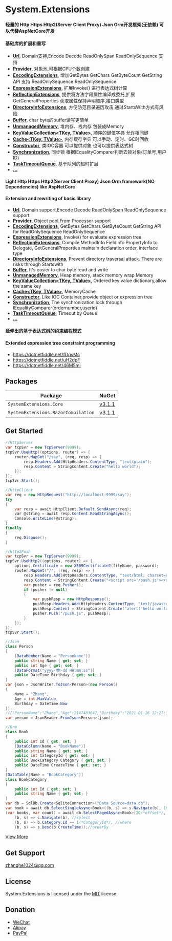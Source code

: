 ﻿System.Extensions
============

#### 轻量的 Http Https Http2(Server Client Proxy) Json Orm开发框架(无依赖) 可以代替AspNetCore开发
#### 基础库的扩展和重写
- **[Url](System.Extensions/System/Url.cs)**, Domain支持,Encode Decode  ReadOnlySpan<char> ReadOnlySequence<char> 支持
- **[Provider<T>](System.Extensions/System/Provider.cs)**, 对象池,可根据CPU个数创建
- **[EncodingExtensions](System.Extensions/System/Text/EncodingExtensions.cs)**, 增加GetBytes GetChars GetByteCount GetString API 支持 ReadOnlySequence<char> ReadOnlySequence<byte>
- **[ExpressionExtensions](System.Extensions/System/Linq/Expressions/ExpressionExtensions.cs)**, 扩展Invoke() 进行表达式树计算
- **[ReflectionExtensions](System.Extensions/System/Reflection/ReflectionExtensions.cs)**, 提供将方法字段属性编译成委托,扩展GetGeneralProperties 获取属性保持声明顺序,接口类型
- **[DirectoryInfoExtensions](System.Extensions/System/IO/DirectoryInfoExtensions.cs)**, 方便防范目录遍历攻击,通过StartsWith方式有风险
- **[Buffer<T>](System.Extensions/System/Buffers/Buffer.cs)**, char byte的buffer读写更简单
- **[UnmanagedMemory<T>](System.Extensions/System/Buffers/UnmanagedMemory.cs)**, 堆内存、栈内存 包装成Memory<T>
- **[KeyValueCollection<TKey, TValue>](System.Extensions/System/Collections/Generic/KeyValueCollection.cs)**, 顺序的键值字典 允许相同键
- **[Cache<TKey, TValue>](System.Extensions/System/Collections/Concurrent/Cache.cs)**, 内存缓存字典 可以手动、定时、GC时回收
- **[Constructor](System.Extensions/System/Reflection/Constructor.cs)**, 类IOC容器 可以提供对象 也可以提供表达式树
- **[Synchronization<T>](System.Extensions/System/Threading/Synchronization.cs)**, 同步锁 根据IEqualityComparer<T>判断去锁对象(订单号,用户ID)
- **[TaskTimeoutQueue](System.Extensions/System/Threading/Tasks/TaskTimeoutQueue.cs)**, 基于队列的超时扩展
- **[...](System.Extensions/System)**

#### Light Http Https Http2(Server Client Proxy) Json Orm framework(NO Dependencies) like AspNetCore
#### Extension and rewriting of basic library
- **[Url](System.Extensions/System/Url.cs)**, Domain support,Encode Decode ReadOnlySpan<char> ReadOnlySequence<char> support
- **[Provider<T>](System.Extensions/System/Provider.cs)**, Object pool,From Processor support
- **[EncodingExtensions](System.Extensions/System/Text/EncodingExtensions.cs)**,  GetBytes GetChars GetByteCount GetString API for ReadOnlySequence<char> ReadOnlySequence<byte>
- **[ExpressionExtensions](System.Extensions/System/Linq/Expressions/ExpressionExtensions.cs)**, Invoke() for evaluate expression tree
- **[ReflectionExtensions](System.Extensions/System/Reflection/ReflectionExtensions.cs)**, Compile MethodInfo FieldInfo PropertyInfo to Delegate, GetGeneralProperties maintain declaration order, interface type
- **[DirectoryInfoExtensions](System.Extensions/System/IO/DirectoryInfoExtensions.cs)**, Prevent directory traversal attack. There are risks through Startswith
- **[Buffer<T>](System.Extensions/System/Buffers/Buffer.cs)**,  It's easier to char byte read and write
- **[UnmanagedMemory<T>](System.Extensions/System/Buffers/UnmanagedMemory.cs)**, Heap memory, stack memory wrap Memory<T>
- **[KeyValueCollection<TKey, TValue>](System.Extensions/System/Collections/Generic/KeyValueCollection.cs)**, Ordered key value dictionary,allow the same key
- **[Cache<TKey, TValue>](System.Extensions/System/Collections/Concurrent/Cache.cs)**, MemoryCache
- **[Constructor](System.Extensions/System/Reflection/Constructor.cs)**, Like IOC Container,provide object or expression tree
- **[Synchronization<T>](System.Extensions/System/Threading/Synchronization.cs)**, The synchronization lock through IEqualityComparer<T>(ordernumber,userid)
- **[TaskTimeoutQueue](System.Extensions/System/Threading/Tasks/TaskTimeoutQueue.cs)**, Timeout by Queue 
- **[...](System.Extensions/System)**

#### 延伸出的基于表达式树的约束编程模式
#### Extended expression tree constraint programming
- https://dotnetfiddle.net/fDqsMc
- https://dotnetfiddle.net/uH2dpF
- https://dotnetfiddle.net/46M5mi

## Packages

Package                                   | NuGet
------------------------------------------|-----------------------------
`SystemExtensions.Core` | [v3.1.1](https://www.nuget.org/packages/SystemExtensions.Core)
`SystemExtensions.RazorCompilation` | [v3.1.1](https://www.nuget.org/packages/SystemExtensions.RazorCompilation)

## Get Started

```csharp
//HttpServer
var tcpSvr = new TcpServer(9999);
tcpSvr.UseHttp((options, router) => {
	router.MapGet("/say", (req, resp) => {
		resp.Headers.Add(HttpHeaders.ContentType, "text/plain");
		resp.Content = StringContent.Create("hello world");
	});
});
tcpSvr.Start();
```
```csharp
//HttpClient
var req = new HttpRequest("http://localhost:9999/say");
try
{
	var resp = await HttpClient.Default.SendAsync(req);
	var @string = await resp.Content.ReadStringAsync();
	Console.WriteLine(@string);
}
finally
{
	req.Dispose();
}
```
```csharp
//Http2Push
var tcpSvr = new TcpServer(9999);
tcpSvr.UseHttp2((options, router) => {
	options.Certificate = new X509Certificate2(fileName, password);
	router.MapGet("/", (req, resp) => {
		resp.Headers.Add(HttpHeaders.ContentType, "text/html; charset=utf-8");
		resp.Content = StringContent.Create("<script src='/push.js'></script>");
		var pusher = req.Pusher();
		if (pusher != null)
		{
			var pushResp = new HttpResponse();
			pushResp.Headers.Add(HttpHeaders.ContentType, "text/javascript; charset=utf-8");
			pushResp.Content = StringContent.Create("alert('hello world')");
			pusher.Push("/push.js", pushResp);
		}
	});
});
tcpSvr.Start();
```
```csharp
//Json
class Person
{
	[DataMember(Name = "PersonName")]
	public string Name { get; set; }
	public int Age { get; set; }
	[DataFormat("yyyy-MM-dd HH:mm:ss")]
	public DateTime Birthday { get; set; }
}
var json = JsonWriter.ToJson<Person>(new Person()
{
	Name = "Zhang",
	Age = int.MaxValue,
	Birthday = DateTime.Now
});
//{"PersonName":"Zhang","Age":2147483647,"Birthday":"2021-01-26 12:27:15"}
var person = JsonReader.FromJson<Person>(json);
```
```csharp
//Orm
class Book
{
	public int Id { get; set; }
	[DataColumn(Name = "BookName")]
	public string Name { get; set; }
	public int CategoryId { get; set; }
	public BookCategory Category { get; set; }
	public DateTime CreateTime { get; set; }
}
[DataTable(Name = "BookCategory")]
class BookCategory
{
	public int Id { get; set; }
	public string Name { get; set; }
}
var db = SqlDb.Create<SqliteConnection>("Data Source=data.db");
var book = await db.SelectSingleAsync<Book>((b, s) => s.Navigate(b), 100/*BookId*/);
(var books, var count) = await db.SelectPagedAsync<Book>(20/*offset*/, 100/*fetch*/,
	(b, s) => s.Navigate(b), //select
	(b, s) => b.Category.Id == 1/*CategoryId*/, //where
	(b, s) => s.Desc(b.CreateTime));//orderBy
```
[View More](Samples)

## Get Support

zhanghe1024@qq.com

## License

System.Extensions is licensed under the [MIT](LICENSE) license.

## Donation

- [WeChat](https://share.weiyun.com/85mNdQnS)
- [Alipay](https://share.weiyun.com/nMqXbWHU)
- [PayPal](https://www.paypal.me/zhanghe1024)